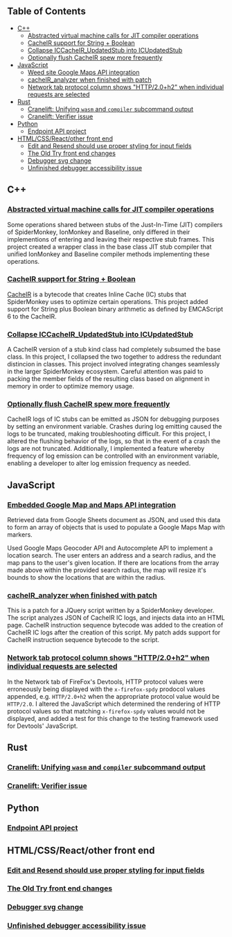 
## Table of Contents

- [C++](#C++)
  - [Abstracted virtual machine calls for JIT compiler operations](#abstracted-virtual-machine-calls-for-jit-compiler-operations)
  - [CacheIR support for String + Boolean](#cacheir-support-for-string-+-boolean)
  - [Collapse ICCacheIR_UpdatedStub into ICUpdatedStub](#Collapse-ICCacheIR_UpdatedStub-into-ICUpdatedStub)
  - [Optionally flush CacheIR spew more frequently](#Optionally-flush-CacheIR-spew-more-frequently)
- [JavaScript](#JavaScript)
  - [Weed site Google Maps API integration](#Weed-site-Google-Maps-API-integration)
  - [cacheIR_analyzer when finished with patch](#cacheIR_analyzer-when-finished-with-patch)
  - [Network tab protocol column shows "HTTP/2.0+h2" when individual requests are selected ](#Network-tab-protocol-column-shows-"HTTP/2.0+h2"-when-individual-requests-are-selected)
- [Rust](#Rust)
  - [Cranelift: Unifying `wasm` and `compiler` subcommand output](#Cranelift:-Unifying-`wasm`-and-`compiler`-subcommand-output)
  - [Cranelift: Verifier issue](#Cranelift:-Verifier-issue)
- [Python](#Python)
  - [Endpoint API project](#Endpoint-API-project)
- [HTML/CSS/React/other front end](#HTML/CSS/React/other-front-end)
  - [Edit and Resend should use proper styling for input fields ](#Edit-and-Resend-should-use-proper-styling-for-input-fields)
  - [The Old Try front end changes](#The-Old-Try-front-end-changes)
  - [Debugger svg change](#Debugger-svg-change)
  - [Unfinished debugger accessibility issue](#Unfinished-debugger-accessibility-issue)

## C++

### [Abstracted virtual machine calls for JIT compiler operations](https://bugzilla.mozilla.org/show_bug.cgi?id=1467191)

Some operations shared between stubs of the Just-In-Time (JIT) compilers of
SpiderMonkey, IonMonkey and Baseline, only differed in their implementions of
entering and leaving their respective stub frames. This project created a wrapper
class in the base class JIT stub compiler that unified IonMonkey and Baseline compiler
methods implementing these operations.

### [CacheIR support for String + Boolean](https://bugzilla.mozilla.org/show_bug.cgi?id=1492995)

[CacheIR](https://jandemooij.nl/blog/2017/01/25/cacheir/) is a bytecode that creates Inline Cache (IC) stubs that SpiderMonkey
uses to optimize certain operations. This project added support for String plus Boolean
binary arithmetic as defined by EMCAScript 6 to the CacheIR.

### [Collapse ICCacheIR_UpdatedStub into ICUpdatedStub](https://bugzilla.mozilla.org/show_bug.cgi?id=1493189)

A CacheIR version of a stub kind class had completely subsumed the base class.
In this project, I collapsed the two together to address the redundant distincion
in classes. This project involved integrating changes seamlessly in the larger
SpiderMonkey ecosystem. Careful attention was paid to packing the member fields
of the resulting class based on alignment in memory in order to optimize memory
usage.

### [Optionally flush CacheIR spew more frequently](https://bugzilla.mozilla.org/show_bug.cgi?id=1451591)

CacheIR logs of IC stubs can be emitted as JSON for debugging purposes by setting an environment
variable. Crashes during log emitting caused the logs to be truncated, making
troubleshooting difficult. For this project, I altered the flushing behavior of the logs,
so that in the event of a crash the logs are not truncated. Additionally, I implemented
a feature whereby frequency of log emission can be controlled with an environment variable,
enabling a developer to alter log emission frequency as needed.

## JavaScript
### [Embedded Google Map and Maps API integration]()

Retrieved data from Google Sheets document as JSON, and used this data to form an array of objects
that is used to populate a Google Maps Map with markers.

Used Google Maps Geocoder API and Autocomplete API to implement a location search. The user
enters an address and a search radius, and the map pans to the user's given location. If there
are locations from the array made above within the provided search radius, the map will resize
it's bounds to show the locations that are within the radius.

### [cacheIR_analyzer when finished with patch]()

This is a patch for a JQuery script written by a SpiderMonkey developer. The script analyzes
JSON of CacheIR IC logs, and injects data into an HTML page. CacheIR instruction sequence bytecode
was added to the creation of CacheIR IC logs after the creation of this script. My patch adds
support for CacheIR instruction sequence bytecode to the script.

### [Network tab protocol column shows "HTTP/2.0+h2" when individual requests are selected ](https://bugzilla.mozilla.org/show_bug.cgi?id=1501357)

In the Network tab of FireFox's Devtools, HTTP protocol values were erroneously being displayed with
the `x-firefox-spdy` prodocol values appended, e.g. `HTTP/2.0+h2` when the appropriate protocol value
would be `HTTP/2.0`. I altered the JavaScript which determined the rendering of HTTP protocol values
so that matching `x-firefox-spdy` values would not be displayed, and added a test for this change
to the testing framework used for Devtools' JavaScript.

## Rust
### [Cranelift: Unifying `wasm` and `compiler` subcommand output]()
### [Cranelift: Verifier issue]()

## Python
### [Endpoint API project]()


## HTML/CSS/React/other front end
### [Edit and Resend should use proper styling for input fields ]()
### [The Old Try front end changes]()
### [Debugger svg change]()
### [Unfinished debugger accessibility issue]()

